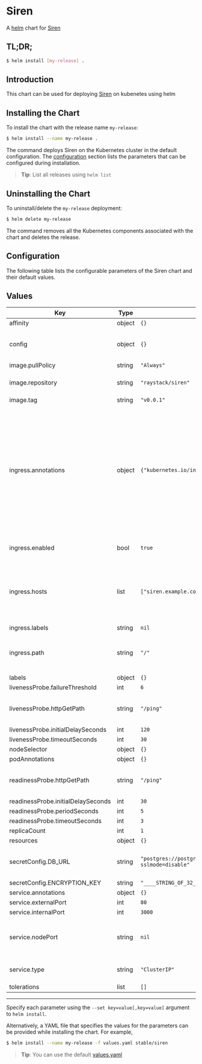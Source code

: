 # Siren

A [helm](https://helm.sh/) chart for [Siren](https://github.com/raystack/siren)

## TL;DR;

```bash
$ helm install [my-release] .
```

## Introduction

This chart can be used for deploying [Siren](https://github.com/raystack/siren) on kubenetes using helm

## Installing the Chart

To install the chart with the release name `my-release`:

```bash
$ helm install --name my-release .
```

The command deploys Siren on the Kubernetes cluster in the default configuration. The [configuration](#configuration) section lists the parameters that can be configured during installation.

> **Tip**: List all releases using `helm list`

## Uninstalling the Chart

To uninstall/delete the `my-release` deployment:

```bash
$ helm delete my-release
```

The command removes all the Kubernetes components associated with the chart and deletes the release.

## Configuration

The following table lists the configurable parameters of the Siren chart and their default values.

## Values

| Key                                | Type   | Default                                                       | Description                                                                                                                                                                            |
| ---------------------------------- | ------ | ------------------------------------------------------------- | -------------------------------------------------------------------------------------------------------------------------------------------------------------------------------------- |
| affinity                           | object | `{}`                                                          |                                                                                                                                                                                        |
| config                             | object | `{}`                                                          | Environement variables needed by siren                                                                                                                                                 |
| image.pullPolicy                   | string | `"Always"`                                                    |                                                                                                                                                                                        |
| image.repository                   | string | `"raystack/siren"`                                            | Image to use for deploying siren                                                                                                                                                       |
| image.tag                          | string | `"v0.0.1"`                                                    |                                                                                                                                                                                        |
| ingress.annotations                | object | `{"kubernetes.io/ingress.class":"contour"}`                   | Used to add custom labels to the Ingress Useful if for example you have multiple Ingress controllers and want your Ingress controllers to bind to specific Ingresses traffic: internal |
| ingress.enabled                    | bool   | `true`                                                        | Kubernetes ingress details                                                                                                                                                             |
| ingress.hosts                      | list   | `["siren.example.com"]`                                       | Used to create Ingress record (should used with service.type: ClusterIP).                                                                                                              |
| ingress.labels                     | string | `nil`                                                         |                                                                                                                                                                                        |
| ingress.path                       | string | `"/"`                                                         | The ingress path. Useful to host siren on a subpath, such as `/v1`.                                                                                                                    |
| labels                             | object | `{}`                                                          |                                                                                                                                                                                        |
| livenessProbe.failureThreshold     | int    | `6`                                                           |                                                                                                                                                                                        |
| livenessProbe.httpGetPath          | string | `"/ping"`                                                     | Kubernetes liveness probe configs                                                                                                                                                      |
| livenessProbe.initialDelaySeconds  | int    | `120`                                                         |                                                                                                                                                                                        |
| livenessProbe.timeoutSeconds       | int    | `30`                                                          |                                                                                                                                                                                        |
| nodeSelector                       | object | `{}`                                                          |                                                                                                                                                                                        |
| podAnnotations                     | object | `{}`                                                          |                                                                                                                                                                                        |
| readinessProbe.httpGetPath         | string | `"/ping"`                                                     | Kubernetes readiness probe configs                                                                                                                                                     |
| readinessProbe.initialDelaySeconds | int    | `30`                                                          |                                                                                                                                                                                        |
| readinessProbe.periodSeconds       | int    | `5`                                                           |                                                                                                                                                                                        |
| readinessProbe.timeoutSeconds      | int    | `3`                                                           |                                                                                                                                                                                        |
| replicaCount                       | int    | `1`                                                           |                                                                                                                                                                                        |
| resources                          | object | `{}`                                                          |                                                                                                                                                                                        |
| secretConfig.DB_URL                | string | `"postgres://postgres:@localhost:5432/siren?sslmode=disable"` | Postgres database connection details                                                                                                                                                   |
| secretConfig.ENCRYPTION_KEY        | string | `"____STRING_OF_32_CHARACTERS_____"`                          |
| service.annotations                | object | `{}`                                                          |                                                                                                                                                                                        |
| service.externalPort               | int    | `80`                                                          |                                                                                                                                                                                        |
| service.internalPort               | int    | `3000`                                                        |                                                                                                                                                                                        |
| service.nodePort                   | string | `nil`                                                         | Used to fix NodePort when service.type: NodePort.                                                                                                                                      |
| service.type                       | string | `"ClusterIP"`                                                 | Kubernetes service details                                                                                                                                                             |
| tolerations                        | list   | `[]`                                                          |                                                                                                                                                                                        |

---

Specify each parameter using the `--set key=value[,key=value]` argument to `helm install`.

Alternatively, a YAML file that specifies the values for the parameters can be provided while installing the chart. For example,

```bash
$ helm install --name my-release -f values.yaml stable/siren
```

> **Tip**: You can use the default [values.yaml](values.yaml)
